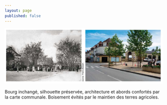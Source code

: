 ```yaml
---
layout: page
published: false
---
```


![Mauzens et Miremont](data/images/9/histoire/P20_03.jpg)

Bourg inchangé, silhouette préservée, architecture et abords confortés par la carte communale. Boisement évités par le maintien des terres agricoles.